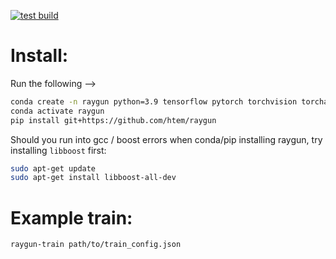 [![test build](https://github.com/htem/raygun/actions/workflows/test-build.yml/badge.svg)](https://github.com/htem/raygun/actions/workflows/test-build.yml)

# Install:
Run the following -->
```bash
conda create -n raygun python=3.9 tensorflow pytorch torchvision torchaudio cudatoolkit=11.3 affogato -c pytorch -c nvidia -c conda-forge 
conda activate raygun
pip install git+https://github.com/htem/raygun
```

Should you run into gcc / boost errors when conda/pip installing raygun, try installing ```libboost``` first:
```bash
sudo apt-get update
sudo apt-get install libboost-all-dev
```

# Example train:
```bash
raygun-train path/to/train_config.json
```
